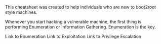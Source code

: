 This cheatsheet was created to help individuals who are new to boot2root style machines.

Whenever you start hacking a vulnerable machine, the first thing is performing Enumeration or Information Gathering.
Enumeration is the key.

Link to Enumeration
Link to Exploitation
Link to Privilege Escalation
